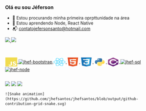 ### Olá eu sou Jéferson

- 🔭 Estou procurando minha primeira oprpttunidade na área
- 🌱 Estou aprendendo Node, React Native 
- 📬 contatojefersonsanto@hotmail.com

<div>
  <a href="https://github.com/jhefsantos">
  <img height="180em" src="https://github-readme-stats.vercel.app/api?username=jhefsantos&show_icons=true&theme=github_dark&include_all_commits=true&count_private=true"/>
  <img height="180em" src="https://github-readme-stats.vercel.app/api/top-langs/?username=jhefsantos&layout=compact&langs_count=7&theme=github_dark"/>
</div>
  
 ##
  
<div style="display: inline_block"><br>
  <img align="center" alt="jhef-Js" height="30" width="40" src="https://raw.githubusercontent.com/devicons/devicon/master/icons/javascript/javascript-plain.svg">
  <img align="center" alt="jhef-bootstrap" height="30" width="40" src="https://cdn.jsdelivr.net/gh/devicons/devicon/icons/bootstrap/bootstrap-original.svg">
  <img align="center" alt="jhef-React" height="30" width="40" src="https://raw.githubusercontent.com/devicons/devicon/master/icons/react/react-original.svg">
  <img align="center" alt="jhef-HTML" height="30" width="40" src="https://raw.githubusercontent.com/devicons/devicon/master/icons/html5/html5-original.svg">
  <img align="center" alt="jhef-CSS" height="30" width="40" src="https://raw.githubusercontent.com/devicons/devicon/master/icons/css3/css3-original.svg">
  <img align="center" alt="jhef-Python" height="30" width="40" src="https://raw.githubusercontent.com/devicons/devicon/master/icons/python/python-original.svg">
  <img align="center" alt="jhef-Csharp" height="30" width="40" src="https://raw.githubusercontent.com/devicons/devicon/master/icons/csharp/csharp-original.svg">
  <img align="center" alt="jhef-sql" height="30" width="40"
src="https://cdn.jsdelivr.net/gh/devicons/devicon/icons/mysql/mysql-original.svg">
  <img align="center" alt="jhef-node" height="30" width="40" src="https://cdn.jsdelivr.net/gh/devicons/devicon/icons/nodejs/nodejs-original.svg" />
</div>
  
  ##
  
  <div> 
  <a href="https://www.instagram.com/jeferson_sdm" target="_blank"><img src="https://img.shields.io/badge/-Instagram-%23E4405F?style=for-the-badge&logo=instagram&logoColor=white" target="_white"></a> 
  <a href = "mailto:contatojefersonsanto@hotmail.com" target="blank"><img src="https://img.shields.io/badge/Microsoft_Outlook-0078D4?style=for-the-badge&logo=microsoft-outlook&logoColor=white" target="_blank"></a>
  <a href="https://www.linkedin.com/in/jhefsantos/" target="_blank"><img src="https://img.shields.io/badge/-LinkedIn-%230077B5?style=for-the-badge&logo=linkedin&logoColor=white" target="_blank"></a>
    
    ![Snake animation](https://github.com/jhefsantos/jhefsantos/blob/output/github-contribution-grid-snake.svg)
  </div>
